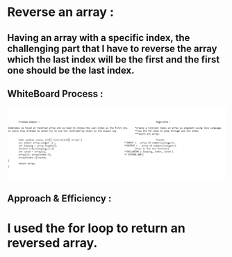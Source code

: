 # Reverse an array : 

## Having an array with a specific index, the challenging part that I have to reverse the array which the last index will be the first and the first one should be the last index.


## WhiteBoard Process : 


![challengeOne](./assets/challengeOne.PNG)

## Approach & Efficiency : 

# I used the for loop to return an reversed array.